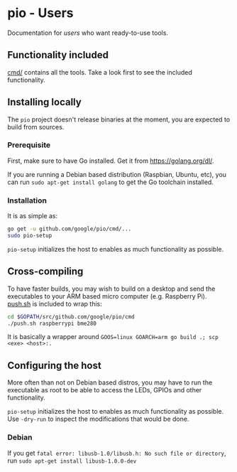 # pio - Users

Documentation for _users_ who want ready-to-use tools.


## Functionality included

[cmd/](../../cmd/) contains all the tools. Take a look first to see the included
functionality.


## Installing locally

The `pio` project doesn't release binaries at the moment, you are expected to
build from sources.


### Prerequisite

First, make sure to have Go installed. Get it from https://golang.org/dl/.

If you are running a Debian based distribution (Raspbian, Ubuntu, etc), you can
run `sudo apt-get install golang` to get the Go toolchain installed.


### Installation

It is as simple as:

```bash
go get -u github.com/google/pio/cmd/...
sudo pio-setup
```

`pio-setup` initializes the host to enables as much functionality as possible.


## Cross-compiling

To have faster builds, you may wish to build on a desktop and send the
executables to your ARM based micro computer (e.g.  Raspberry Pi).
[push.sh](https://github.com/google/pio/blob/master/cmd/push.sh) is included to
wrap this:

```bash
cd $GOPATH/src/github.com/google/pio/cmd
./push.sh raspberrypi bme280
```

It is basically a wrapper around `GOOS=linux GOARCH=arm go build .; scp <exe>
<host>:.`


## Configuring the host

More often than not on Debian based distros, you may have to run the executable
as root to be able to access the LEDs, GPIOs and other functionality.

`pio-setup` initializes the host to enables as much functionality as possible.
Use `-dry-run` to inspect the modifications that would be done.


### Debian

If you get `fatal error: libusb-1.0/libusb.h: No such file or directory`, run
`sudo apt-get install libusb-1.0.0-dev`
